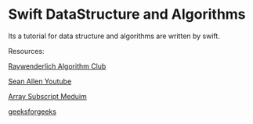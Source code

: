 # Swift DataStructure and Algorithms

Its a tutorial for data structure and algorithms are written by swift.

Resources: 

[Raywenderlich Algorithm Club](https://github.com/raywenderlich/swift-algorithm-club)

[Sean Allen Youtube](https://www.youtube.com/watch?v=cUmGngurKXo)

[Array Subscript Meduim](https://medium.com/@abhimuralidharan/subscripts-in-swift-51e73cc5ddb5)

[geeksforgeeks](http://geeksforgeeks.org)


